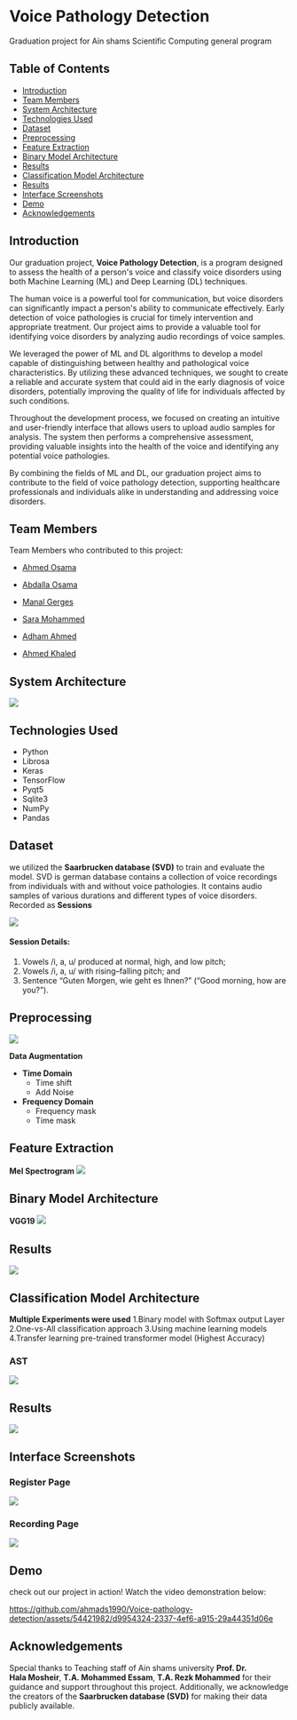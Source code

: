# Voice Pathology Detection

Graduation project for Ain shams Scientific Computing general program

## Table of Contents

- [Introduction](#introduction)
- [Team Members](#team-members)
- [System Architecture](#system-architecture)
- [Technologies Used](#technologies-used)
- [Dataset](#dataset)
- [Preprocessing](#preprocessing)
- [Feature Extraction](#-feature-extraction)
- [Binary Model Architecture](#binary-model-architecture)
- [Results](#results)
- [Classification Model Architecture](#classification-model-architecture)
- [Results](#results)
- [Interface Screenshots](#interface-screenshots)
- [Demo](#demo)
- [Acknowledgements](#acknowledgements)

## Introduction

Our graduation project, **Voice Pathology Detection**, is a program designed to assess the health of a person's voice and classify voice disorders using both Machine Learning (ML) and Deep Learning (DL) techniques.

The human voice is a powerful tool for communication, but voice disorders can significantly impact a person's ability to communicate effectively. Early detection of voice pathologies is crucial for timely intervention and appropriate treatment. Our project aims to provide a valuable tool for identifying voice disorders by analyzing audio recordings of voice samples.

We leveraged the power of ML and DL algorithms to develop a model capable of distinguishing between healthy and pathological voice characteristics. By utilizing these advanced techniques, we sought to create a reliable and accurate system that could aid in the early diagnosis of voice disorders, potentially improving the quality of life for individuals affected by such conditions.

Throughout the development process, we focused on creating an intuitive and user-friendly interface that allows users to upload audio samples for analysis. The system then performs a comprehensive assessment, providing valuable insights into the health of the voice and identifying any potential voice pathologies.

By combining the fields of ML and DL, our graduation project aims to contribute to the field of voice pathology detection, supporting healthcare professionals and individuals alike in understanding and addressing voice disorders.

## Team Members

Team Members who contributed to this project:

- [Ahmed Osama](https://github.com/ahmedosama-eng)
- [Abdalla Osama](https://github.com/DalaOsos)
- [Manal Gerges](https://github.com/ManalGergesZaky)

- [Sara Mohammed](https://github.com/saramohamed55)
- [Adham Ahmed](https://github.com/AdHam14a)
- [Ahmed Khaled](https://github.com/ahmads1990)

## System Architecture
<img src="Images/SystemArchiDiagram.png" href="system architecture">

## Technologies Used
- Python
- Librosa
- Keras
- TensorFlow
- Pyqt5
- Sqlite3
- NumPy
- Pandas

## Dataset

we utilized the **Saarbrucken database (SVD)**  to train and evaluate the model.
SVD is german database contains a collection of voice recordings from individuals with and without voice pathologies. It contains audio samples of various durations and different types of voice disorders. Recorded as **Sessions**

<img src="/Images/SVD.jpg" href="Saarbrucken database description">

#### Session Details:
1. Vowels /i, a, u/ produced at normal, high, and low pitch; 
2. Vowels /i, a, u/ with rising–falling pitch; and 
3. Sentence “Guten Morgen, wie geht es Ihnen?” (“Good morning, how are you?”). 


## Preprocessing
<img src="/Images/Preprocessing.jpg" href="Preprocessing">

**Data Augmentation**
- **Time Domain**
    - Time shift 
    - Add Noise
- **Frequency Domain**
    - Frequency mask 
    - Time mask

## Feature Extraction
**Mel Spectrogram**
<img src="/Images/mel.png" href="mel">

## Binary Model Architecture
**VGG19**
<img src="/Images/VGG19.png" href="VGG19">

## Results

<img src="/Images/VGGResults.jpg" href="VGG19">

## Classification Model Architecture
**Multiple Experiments were used**
1.Binary model with Softmax output Layer
2.One-vs-All classification approach
3.Using machine learning models
4.Transfer learning pre-trained transformer model (Highest Accuracy)
### AST
<img src="/Images/AST.jpg" href="AstArchi">

## Results

<img src="/Images/ASTResults.png" href="AstResults">

## Interface Screenshots
### Register Page
<img src="/Images/system1.png" href="systemReg">

### Recording Page
<img src="/Images//system2.png" href="systemReg">

## Demo
check out our project in action! Watch the video demonstration below:

https://github.com/ahmads1990/Voice-pathology-detection/assets/54421982/d9954324-2337-4ef6-a915-29a44351d06e

## Acknowledgements

Special thanks to Teaching staff of Ain shams university **Prof. Dr. Hala Mosheir**, **T.A. Mohammed Essam**, **T.A. Rezk Mohammed** for their guidance and support throughout this project. Additionally, we acknowledge the creators of the **Saarbrucken database (SVD)** for making their data publicly available.
